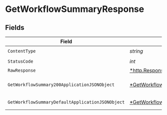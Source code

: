 # GetWorkflowSummaryResponse


## Fields

| Field                                                                                                            | Type                                                                                                             | Required                                                                                                         | Description                                                                                                      |
| ---------------------------------------------------------------------------------------------------------------- | ---------------------------------------------------------------------------------------------------------------- | ---------------------------------------------------------------------------------------------------------------- | ---------------------------------------------------------------------------------------------------------------- |
| `ContentType`                                                                                                    | *string*                                                                                                         | :heavy_check_mark:                                                                                               | N/A                                                                                                              |
| `StatusCode`                                                                                                     | *int*                                                                                                            | :heavy_check_mark:                                                                                               | N/A                                                                                                              |
| `RawResponse`                                                                                                    | [*http.Response](https://pkg.go.dev/net/http#Response)                                                           | :heavy_minus_sign:                                                                                               | N/A                                                                                                              |
| `GetWorkflowSummary200ApplicationJSONObject`                                                                     | [*GetWorkflowSummary200ApplicationJSON](../../models/operations/getworkflowsummary200applicationjson.md)         | :heavy_minus_sign:                                                                                               | Metrics and trends for a workflow                                                                                |
| `GetWorkflowSummaryDefaultApplicationJSONObject`                                                                 | [*GetWorkflowSummaryDefaultApplicationJSON](../../models/operations/getworkflowsummarydefaultapplicationjson.md) | :heavy_minus_sign:                                                                                               | Error response.                                                                                                  |